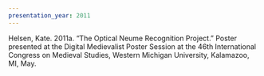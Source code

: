 ```yaml
---
presentation_year: 2011
---
```

Helsen, Kate. 2011a. “The Optical Neume Recognition Project.” Poster presented at the Digital Medievalist Poster Session at the 46th International Congress on Medieval Studies, Western Michigan University, Kalamazoo, MI, May.
